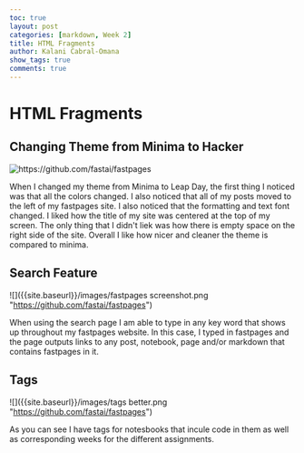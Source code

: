 ```yaml
---
toc: true
layout: post
categories: [markdown, Week 2]
title: HTML Fragments
author: Kalani Cabral-Omana
show_tags: true
comments: true
---
```


# HTML Fragments

## Changing Theme from Minima to Hacker
![]({{site.baseurl}}/images/leapday.png "https://github.com/fastai/fastpages")

When I changed my theme from Minima to Leap Day, the first thing I 
noticed was that all the colors changed. I also noticed that all of my 
posts moved to the left of my fastpages site. I also noticed that the 
formatting and text font changed. I liked how the title of my site was 
centered at the top of my screen. The only thing that I didn't liek was 
how there is empty space on the right side of the site. Overall I like 
how nicer and cleaner the theme is compared to minima.

## Search Feature
![]({{site.baseurl}}/images/fastpages screenshot.png "https://github.com/fastai/fastpages")

When using the search page I am able to type in any key word 
that shows up throughout my fastpages website. In this case, I 
typed in fastpages and the page outputs links to any post, 
notebook, page and/or markdown that contains fastpages in it.

## Tags
![]({{site.baseurl}}/images/tags better.png "https://github.com/fastai/fastpages")

As you can see I have tags for notesbooks that incule code in 
them as well as corresponding weeks for the different 
assignments.
